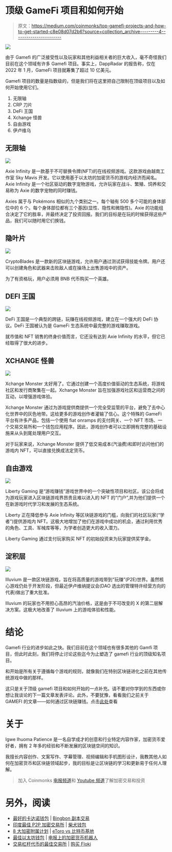 # 顶级 GameFi 项目和如何开始

> 原文：<https://medium.com/coinmonks/top-gamefi-projects-and-how-to-get-started-c8e08d07d2b6?source=collection_archive---------4----------------------->

![](img/7f613e28a9656843285e54ab11caca13.png)

由于 Gamefi 的广泛接受性以及玩家和其他利益相关者的巨大收入，毫不奇怪我们目前在这个领域有许多 Gamefi 项目。事实上，DappRadar 的报告称，仅在 2022 年 1 月，GameFi 项目就筹集了超过 10 亿美元。

Gamefi 项目的数量是指数级的，但是我们将在这里把自己限制在顶级项目以及如何开始使用它们。

1.  无限轴
2.  CRP 刀片
3.  DeFi 王国
4.  Xchange 怪兽
5.  自由游戏
6.  伊卢维乌

## 无限轴

![](img/030ee15ecc8a79b4bf3dd7a17e44292e.png)

Axie Infinity 是一款基于不可替换令牌(NFT)的在线视频游戏。这款游戏由越南工作室 Sky Mavis 开发。它以使用基于以太坊的加密货币的游戏内经济而闻名。Axie Infinity 是一个社区驱动的数字宠物游戏，允许玩家在战斗、繁殖、饲养和交易称为 Axie 的数字宠物的同时赚钱。

Axies 属于与 Pokémons 相似的九个类别之一。每个轴有 500 多个可能的身体部位中的 6 个。每个身体部位都有三个基因(显性、隐性和微隐性)。Axie 的功能组合决定了它的胜率，并最终决定了投资回报。我们的目标是在玩的时候获得这些产品，我们可以随时用它们换钱。

## 隐叶片

![](img/f2e4038a0fa59cbc140284b87a35bc8f.png)

CryptoBlades 是一款新的区块链游戏，允许用户通过测试获得技能令牌。用户还可以创建角色和武器来击败敌人或在操场上出售游戏中的资产。

为了有资格玩，用户必须用 BNB 代币购买一个英雄。

## DEFI 王国

![](img/42de011c29a8a239daaa80652b1aeb3b.png)

DeFi 王国是一个典型的跨链，玩赚在线视频游戏，建立在一个强大的 DeFi 协议。DeFi 王国被认为是 GameFi 生态系统中最完整的游戏赚取游戏。

就市值和 NFT 销售的终身价值而言，它还没有达到 Axie Infinity 的水平，但它已经取得了很大的进步。

## XCHANGE 怪兽

![](img/b0719b4f158decdd2b9b78797d879bf9.png)

Xchange Monster 太好用了。它通过创建一个高度价值驱动的生态系统，将游戏社区和发行商聚集在一起。Xchange Monster 旨在加强游戏社区和运营商之间的互动，以增强游戏体验。

Xchange Monster 通过为游戏提供商提供一个完全受监管的平台，避免了去中心化世界中的灰色地带。这给更多的游戏创作者灌输了信心。这个特殊的 GameFi 平台有许多产品，包括一个使用 fiat onramps 的支付网关、一个 NFT 市场、一个交易交易所和一个钱包应用程序。因此，游戏创作者可以立即拥有完整的基础设施来从头到尾处理用户交互。

对于玩家来说，Xchange Monster 提供了低交易成本(汽油费)和即时访问他们的游戏内 NFT，可以直接兑换成法定货币。

## 自由游戏

![](img/4ed1681545251dcf9174ee3520b97ff9.png)

Liberty Gaming 是“游戏赚钱”游戏世界中的一个突破性项目和社区。该公会将成为游戏玩家进入区块链游戏界昂贵且难以进入的 NFT 的“门户”,并为他们提供一个在新游戏时代学习和发展的生态系统。

Liberty 正在降低参与 Axie Infinity 等区块链游戏的门槛，向我们的社区玩家(“学者”)提供游戏内 NFT。这极大地增加了他们在游戏中成功的机会，通过利用优秀的角色、工具、军械库等等，为学者创造更大的收入潜力。

Liberty Gaming 通过支付玩家购买 NFT 的初始投资来为玩家提供奖学金。

## 淀积层

![](img/1de53943fab36af97f3dae7dbd8ab1e7.png)

Illuvium 是一款区块链游戏，旨在将高质量的游戏带到“玩赚”(P2E)世界。虽然核心游戏仍处于开发阶段，但最近伊卢维纳提议会(DAO 选出的管理特许经营方向的代表)做出了重大批准。

Illuvium 的玩家也不用担心高昂的汽油价格，这是由于不可改变的 X 的第二层解决方案。这极大地改善了 Illuvium 上的游戏体验和性能。

# 结论

Gamefi 行业的进步如此之快。我们目前在这个领域也有很多其他的 Gamfi 项目，但此时此刻，我们将停止讨论这些迄今为止塑造了 gamefi 行业的顶级知名项目。

和开始是所有关于遵循每个游戏的规则，就像我们在特别区块链进化之前在其他传统游戏中做的那样。

这只是关于顶级 gamefi 项目和如何开始的一点补充。请不要对你学到的东西或你想让我谈论的下一篇文章发表评论。此外，不要犹豫，看看我们之前关于 GAMEFI 的文章——如何通过区块链赚钱。点击[此处](/coinmonks/gamefi-earn-money-through-blockchain-3d911ad4fcce)查看

# 关于

Igwe Ihuoma Patience 是一名自学成才的创意和行业特定内容作家，加密货币爱好者，拥有 2 年多的经验和不断发展的区块链空间的知识。

我擅长内容创作、文案写作、字幕管理、视频编辑和手机图形设计，我教其他人如何在加密货币和区块链领域起步，我的目标是让区块链的学习和更新易于任何人理解。

> 加入 Coinmonks [电报频道](https://t.me/coincodecap)和 [Youtube 频道](https://www.youtube.com/c/coinmonks/videos)了解加密交易和投资

# 另外，阅读

*   [最好的卡达诺钱包](https://coincodecap.com/best-cardano-wallets) | [Bingbon 副本交易](https://coincodecap.com/bingbon-copy-trading)
*   [印度最佳 P2P 加密交易所](https://coincodecap.com/p2p-crypto-exchanges-in-india) | [柴犬钱包](https://coincodecap.com/baby-shiba-inu-wallets)
*   [8 大加密附属计划](https://coincodecap.com/crypto-affiliate-programs) | [eToro vs 比特币基地](https://coincodecap.com/etoro-vs-coinbase)
*   [最佳以太坊钱包](https://coincodecap.com/best-ethereum-wallets) | [电报上的加密货币机器人](https://coincodecap.com/telegram-crypto-bots)
*   [交易杠杆代币的最佳交易所](https://coincodecap.com/leveraged-token-exchanges) | [购买 Floki](https://coincodecap.com/buy-floki-inu-token)